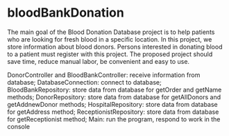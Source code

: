 # bloodBankDonation
The main goal of the Blood Donation Database project is to help patients who are looking for fresh blood in a specific location. In this project, we store information about blood donors. Persons interested in donating blood to a patient must register with this project. The proposed project should save time, reduce manual labor, be convenient and easy to use.

DonorController and BloodBankController: receive information from database;
DatabaseConnection: connect to database;
BloodBankRepository: store data from database for getOrder and getName methods;
DonorRepository: store data from database for getAllDonors and getAddnewDonor methods;
HospitalRepository: store data from database for getAddress method;
ReceptionistRepository: store data from database for getReceptionist method;
Main: run the program, respond to work in the console

